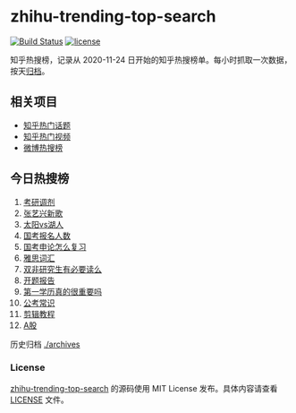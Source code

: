# zhihu-trending-top-search

[![Build Status](https://github.com/justjavac/zhihu-trending-top-search/workflows/ci/badge.svg?branch=main)](https://github.com/justjavac/zhihu-trending-top-search/actions)
[![license](https://img.shields.io/github/license/justjavac/zhihu-trending-top-search)](https://github.com/justjavac/zhihu-trending-top-search/blob/main/LICENSE)

知乎热搜榜，记录从 2020-11-24
日开始的知乎热搜榜单。每小时抓取一次数据，按天[归档](./archives)。

## 相关项目

- [知乎热门话题](https://github.com/justjavac/zhihu-trending-hot-questions)
- [知乎热门视频](https://github.com/justjavac/zhihu-trending-hot-video)
- [微博热搜榜](https://github.com/justjavac/weibo-trending-hot-search)

## 今日热搜榜

<!-- BEGIN -->
<!-- 最后更新时间 Wed Dec 06 2023 18:05:41 GMT+0800 (China Standard Time) -->

1. [考研调剂](https://www.zhihu.com/search?q=考研调剂)
1. [张艺兴新歌](https://www.zhihu.com/search?q=张艺兴新歌)
1. [太阳vs湖人](https://www.zhihu.com/search?q=太阳vs湖人)
1. [国考报名人数](https://www.zhihu.com/search?q=国考报名人数)
1. [国考申论怎么复习](https://www.zhihu.com/search?q=国考申论怎么复习)
1. [雅思词汇](https://www.zhihu.com/search?q=雅思词汇)
1. [双非研究生有必要读么](https://www.zhihu.com/search?q=双非研究生有必要读么)
1. [开题报告](https://www.zhihu.com/search?q=开题报告)
1. [第一学历真的很重要吗](https://www.zhihu.com/search?q=第一学历真的很重要吗)
1. [公考常识](https://www.zhihu.com/search?q=公考常识)
1. [剪辑教程](https://www.zhihu.com/search?q=剪辑教程)
1. [A股](https://www.zhihu.com/search?q=A股)

<!-- END -->

历史归档 [./archives](./archives)

### License

[zhihu-trending-top-search](https://github.com/justjavac/zhihu-trending-top-search)
的源码使用 MIT License 发布。具体内容请查看 [LICENSE](./LICENSE) 文件。
